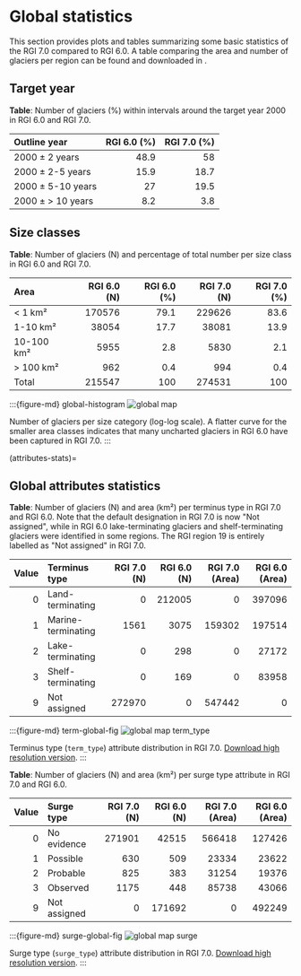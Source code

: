 # Global statistics 

This section provides plots and tables summarizing some basic statistics of the RGI 7.0 compared to RGI 6.0. A table comparing the area and number of glaciers per region can be found and downloaded in [](regions/overview).

## Target year

**Table**: Number of glaciers (%) within intervals around the target year 2000 in RGI 6.0 and RGI 7.0.

| Outline year      |   RGI 6.0 (%) |   RGI 7.0 (%) |
|:------------------|--------------:|--------------:|
| 2000 ± 2 years    |          48.9 |          58   |
| 2000 ± 2-5 years  |          15.9 |          18.7 |
| 2000 ± 5-10 years |          27   |          19.5 |
| 2000 ± > 10 years |           8.2 |           3.8 |

## Size classes

**Table**: Number of glaciers (N) and percentage of total number per size class in RGI 6.0 and RGI 7.0.

| Area       |   RGI 6.0 (N) |   RGI 6.0 (%) |   RGI 7.0 (N) |   RGI 7.0 (%) |
|:-----------|--------------:|--------------:|--------------:|--------------:|
| < 1 km²    |        170576 |          79.1 |        229626 |          83.6 |
| 1-10 km²   |         38054 |          17.7 |         38081 |          13.9 |
| 10-100 km² |          5955 |           2.8 |          5830 |           2.1 |
| > 100 km²  |           962 |           0.4 |           994 |           0.4 |
| Total      |        215547 |         100   |        274531 |         100   |

:::{figure-md} global-histogram
<img src="img/global_stats/global_histogram.png" alt="global map" class="bg-primary mb-1">

Number of glaciers per size category (log-log scale). A flatter curve for the smaller area classes indicates that many uncharted glaciers in RGI 6.0 have been captured in RGI 7.0.
:::

(attributes-stats)=
## Global attributes statistics

**Table**: Number of glaciers (N) and area (km²) per terminus type in RGI 7.0 and RGI 6.0. Note that the default designation in RGI 7.0 is now "Not assigned", while in RGI 6.0 lake-terminating glaciers and shelf-terminating glaciers were identified in some regions. The RGI region 19 is entirely labelled as "Not assigned" in RGI 7.0.

|   Value | Terminus type      |   RGI 7.0 (N) |   RGI 6.0 (N) |   RGI 7.0 (Area) |   RGI 6.0 (Area) |
|--------:|:-------------------|--------------:|--------------:|-----------------:|-----------------:|
|       0 | Land-terminating   |             0 |        212005 |                0 |           397096 |
|       1 | Marine-terminating |          1561 |          3075 |           159302 |           197514 |
|       2 | Lake-terminating   |             0 |           298 |                0 |            27172 |
|       3 | Shelf-terminating  |             0 |           169 |                0 |            83958 |
|       9 | Not assigned       |        272970 |             0 |           547442 |                0 |

:::{figure-md} term-global-fig
<img src="img/global_stats/global_map_term_type_small.jpeg" alt="global map term_type" class="bg-primary mb-1">

Terminus type (`term_type`) attribute distribution in RGI 7.0. [Download high resolution version](https://raw.githubusercontent.com/GLIMS-RGI/rgi_user_guide/main/docs/img/global_stats/global_map_term_type.jpeg).
:::

**Table**: Number of glaciers (N) and area (km²) per surge type attribute in RGI 7.0 and RGI 6.0. 

|   Value | Surge type   |   RGI 7.0 (N) |   RGI 6.0 (N) |   RGI 7.0 (Area) |   RGI 6.0 (Area) |
|--------:|:-------------|--------------:|--------------:|-----------------:|-----------------:|
|       0 | No evidence  |        271901 |         42515 |           566418 |           127426 |
|       1 | Possible     |           630 |           509 |            23334 |            23622 |
|       2 | Probable     |           825 |           383 |            31254 |            19376 |
|       3 | Observed     |          1175 |           448 |            85738 |            43066 |
|       9 | Not assigned |             0 |        171692 |                0 |           492249 |

:::{figure-md} surge-global-fig
<img src="img/global_stats/global_map_surge_small.jpeg" alt="global map surge" class="bg-primary mb-1">

 Surge type (`surge_type`) attribute distribution in RGI 7.0. [Download high resolution version](https://raw.githubusercontent.com/GLIMS-RGI/rgi_user_guide/main/docs/img/global_stats/global_map_surge.jpeg).
:::
